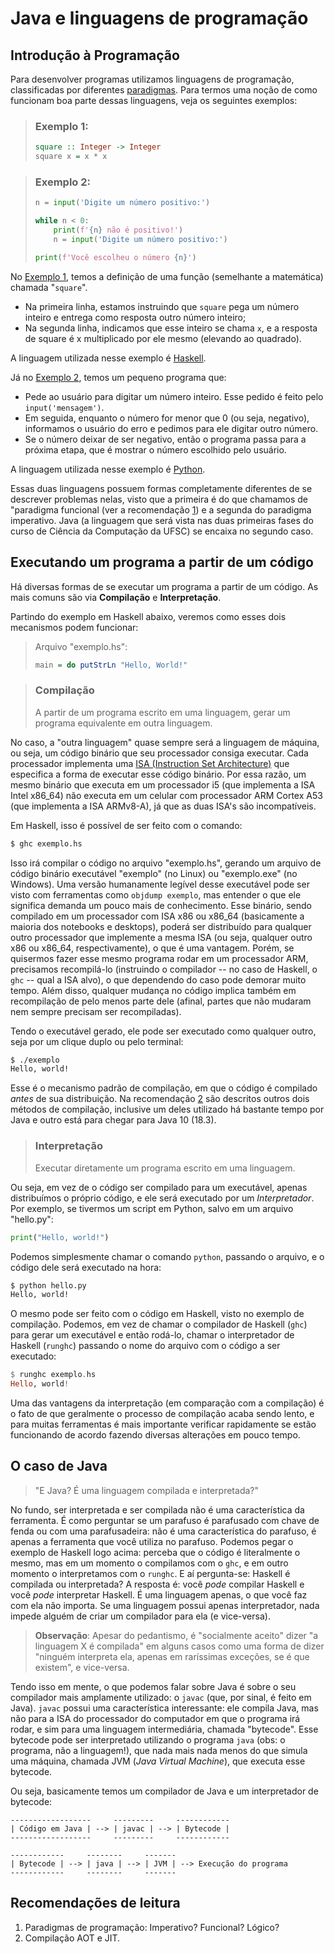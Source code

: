Java e linguagens de programação
================================

Introdução à Programação
------------------------

Para desenvolver programas utilizamos linguagens de programação, classificadas
por diferentes
[paradigmas](https://en.wikipedia.org/wiki/Programming_paradigm). Para termos
uma noção de como funcionam boa parte dessas linguagens, veja os seguintes
exemplos:

> ### Exemplo 1:
>
> ```haskell
> square :: Integer -> Integer
> square x = x * x
> ```

> ### Exemplo 2:
>
> ```python
> n = input('Digite um número positivo:')
>
> while n < 0:
>     print(f'{n} não é positivo!')
>     n = input('Digite um número positivo:')
>
> print(f'Você escolheu o número {n}')
> ```

No [Exemplo 1](#exemplo-1), temos a definição de uma função (semelhante a
matemática) chamada "`square`".

- Na primeira linha, estamos instruindo que `square` pega um número inteiro e
  entrega como resposta outro número inteiro;
- Na segunda linha, indicamos que esse inteiro se chama `x`, e a resposta de
  square é x multiplicado por ele mesmo (elevando ao quadrado).

A linguagem utilizada nesse exemplo é [Haskell](haskell.org/).


Já no [Exemplo 2](#exemplo-2), temos um pequeno programa que:

- Pede ao usuário para digitar um número inteiro. Esse pedido é feito pelo
  `input('mensagem')`.
- Em seguida, enquanto o número for menor que 0 (ou seja, negativo), informamos
  o usuário do erro e pedimos para ele digitar outro número.
- Se o número deixar de ser negativo, então o programa passa para a próxima
  etapa, que é mostrar o número escolhido pelo usuário.

A linguagem utilizada nesse exemplo é [Python](python.org).

Essas duas linguagens possuem formas completamente diferentes de se descrever
problemas nelas, visto que a primeira é do que chamamos de "paradigma funcional
(ver a recomendação [1](#recomendações-de-leitura)) e a segunda do paradigma
imperativo. Java (a linguagem que será vista nas duas primeiras fases do curso
de Ciência da Computação da UFSC) se encaixa no segundo caso.


Executando um programa a partir de um código
--------------------------------------------

Há diversas formas de se executar um programa a partir de um código. As mais
comuns são via **Compilação** e **Interpretação**.

Partindo do exemplo em Haskell abaixo, veremos como esses dois mecanismos podem
funcionar:

> Arquivo "exemplo.hs":
>
> ```haskell
> main = do putStrLn "Hello, World!"
> ```

> ### Compilação
>
> A partir de um programa escrito em uma linguagem, gerar um programa
> equivalente em outra linguagem.

No caso, a "outra linguagem" quase sempre será a linguagem de máquina, ou seja,
um código binário que seu processador consiga executar. Cada processador
implementa uma [ISA (Instruction Set
Architecture)](https://en.wikipedia.org/wiki/Instruction_set_architecture) que
especifica a forma de executar esse código binário. Por essa razão, um mesmo
binário que executa em um processador i5 (que implementa a ISA Intel x86_64)
não executa em um celular com processador ARM Cortex A53 (que implementa a ISA
ARMv8-A), já que as duas ISA's são incompatíveis.

Em Haskell, isso é possível de ser feito com o comando:

```bash
$ ghc exemplo.hs
```

Isso irá compilar o código no arquivo "exemplo.hs", gerando um arquivo de
código binário executável "exemplo" (no Linux) ou "exemplo.exe" (no Windows).
Uma versão humanamente legível desse executável pode ser visto com ferramentas
como `objdump exemplo`, mas entender o que ele significa demanda um pouco mais
de conhecimento. Esse binário, sendo compilado em um processador com ISA x86 ou
x86_64 (basicamente a maioria dos notebooks e desktops), poderá ser distribuído
para qualquer outro processador que implemente a mesma ISA (ou seja, qualquer
outro x86 ou x86_64, respectivamente), o que é uma vantagem. Porém, se
quisermos fazer esse mesmo programa rodar em um processador ARM, precisamos
recompilá-lo (instruindo o compilador -- no caso de Haskell, o `ghc` -- qual a
ISA alvo), o que dependendo do caso pode demorar muito tempo. Além disso,
qualquer mudança no código implica também em recompilação de pelo menos parte
dele (afinal, partes que não mudaram nem sempre precisam ser recompiladas).

Tendo o executável gerado, ele pode ser executado como qualquer outro, seja por
um clique duplo ou pelo terminal:

```bash
$ ./exemplo
Hello, world!
```

Esse é o mecanismo padrão de compilação, em que o código é compilado *antes* de
sua distribuição. Na recomendação [2](#recomendações-de-leitura) são descritos
outros dois métodos de compilação, inclusive um deles utilizado há bastante
tempo por Java e outro está para chegar para Java 10 (18.3).

> ### Interpretação
>
> Executar diretamente um programa escrito em uma linguagem.

Ou seja, em vez de o código ser compilado para um executável, apenas
distribuímos o próprio código, e ele será executado por um _Interpretador_.
Por exemplo, se tivermos um script em Python, salvo em um arquivo "hello.py":

```python
print("Hello, world!")
```

Podemos simplesmente chamar o comando `python`, passando o arquivo, e o código
dele será executado na hora:

```bash
$ python hello.py
Hello, world!
```

O mesmo pode ser feito com o código em Haskell, visto no exemplo de compilação.
Podemos, em vez de chamar o compilador de Haskell (`ghc`) para gerar um
executável e então rodá-lo, chamar o interpretador de Haskell (`runghc`)
passando o nome do arquivo com o código a ser executado:

```haskell
$ runghc exemplo.hs
Hello, world!
```

Uma das vantagens da interpretação (em comparação com a compilação) é o fato de
que geralmente o processo de compilação acaba sendo lento, e para muitas
ferramentas é mais importante verificar rapidamente se estão funcionando de
acordo fazendo diversas alterações em pouco tempo.


O caso de Java
--------------

> "E Java? É uma linguagem compilada e interpretada?"

No fundo, ser interpretada e ser compilada não é uma característica da
ferramenta. É como perguntar se um parafuso é parafusado com chave de fenda ou
com uma parafusadeira: não é uma característica do parafuso, é apenas a
ferramenta que você utiliza no parafuso. Podemos pegar o exemplo de Haskell
logo acima: perceba que o código é literalmente o mesmo, mas em um momento o
compilamos com o `ghc`, e em outro momento o interpretamos com o `runghc`. E aí
pergunta-se: Haskell é compilada ou interpretada? A resposta é: você *pode*
compilar Haskell e você *pode* interpretar Haskell. É uma linguagem apenas, o
que você faz com ela não importa. Se uma linguagem possui apenas interpretador,
nada impede alguém de criar um compilador para ela (e vice-versa).

> **Observação**: Apesar do pedantismo, é "socialmente aceito" dizer "a
> linguagem X é compilada" em alguns casos como uma forma de dizer "ninguém
> interpreta ela, apenas em raríssimas exceções, se é que existem", e
> vice-versa.

Tendo isso em mente, o que podemos falar sobre Java é sobre o seu compilador
mais amplamente utilizado: o `javac` (que, por sinal, é feito em Java). `javac`
possui uma característica interessante: ele compila Java, mas não para a ISA do
processador do computador em que o programa irá rodar, e sim para uma linguagem
intermediária, chamada "bytecode". Esse bytecode pode ser interpretado
utilizando o programa `java` (obs: o programa, não a linguagem!), que nada mais
nada menos do que simula uma máquina, chamada JVM (_Java Virtual Machine_), que
executa esse bytecode.

Ou seja, basicamente temos um compilador de Java e um interpretador de
bytecode:

```
------------------     ---------     ------------
| Código em Java | --> | javac | --> | Bytecode |
------------------     ---------     ------------

------------     --------     -------
| Bytecode | --> | java | --> | JVM | --> Execução do programa
------------     --------     -------
```


Recomendações de leitura
------------------------

1. Paradigmas de programação: Imperativo? Funcional? Lógico?
2. Compilação AOT e JIT.
